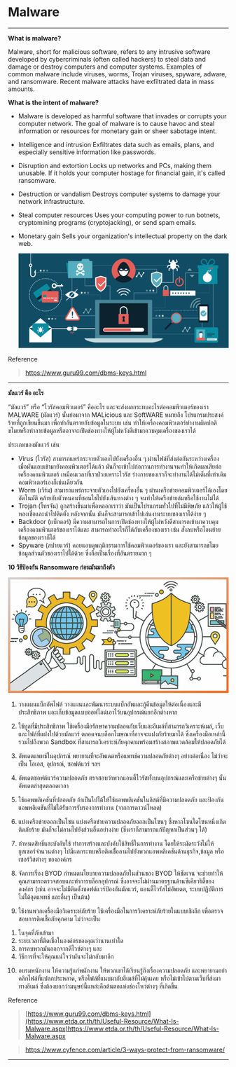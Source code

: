 # Malware
- - -
**What is malware?**

Malware, short for malicious software, refers to any intrusive software developed by cybercriminals (often called hackers) to steal data and damage or destroy computers and computer systems. Examples of common malware include viruses, worms, Trojan viruses, spyware, adware, and ransomware. Recent malware attacks have exfiltrated data in mass amounts.

**What is the intent of malware?**

+ Malware is developed as harmful software that invades or corrupts your computer network. The goal of malware is to cause havoc and steal information or resources for monetary gain or sheer sabotage intent. 
+ Intelligence and intrusion
Exfiltrates data such as emails, plans, and especially sensitive information like passwords.
+ Disruption and extortion
Locks up networks and PCs, making them unusable. If it holds your computer hostage for financial gain, it's called ransomware.
+ Destruction or vandalism
Destroys computer systems to damage your network infrastructure.
+ Steal computer resources
Uses your computing power to run botnets, cryptomining programs (cryptojacking), or send spam emails.
+ Monetary gain
Sells your organization's intellectual property on the dark web.

  <p align="center">
         <img src="img/malware.png" />
     </p>

Reference 
> https://www.guru99.com/dbms-keys.html

- - -

**มัลแวร์ คือ อะไร**

“มัลแวร์” หรือ “ไวรัสคอมพิวเตอร์” คืออะไร และจะส่งผลกระทบอะไรต่อคอมพิวเตอร์ของเรา
MALWARE (มัลแวร์)  นั้นย่อมาจาก MALicious และ SoftWARE หมายถึง โปรแกรมประสงค์ร้ายที่ถูกเขียนขึ้นมา เพื่อทำอันตรายกับข้อมูลในระบบ เช่น ทำให้เครื่องคอมพิวเตอร์ทำงานผิดปกติ ขโมยหรือทำลายข้อมูลหรืออาจจะเปิดช่องทางให้ผู้ไม่หวังดีเข้ามาควบคุมเครื่องของเราได้

ประเภทของมัลแวร์ เช่น
+ Virus (ไวรัส) สามารถแพร่กระจายตัวเองไปยังเครื่องอื่น ๆ ผ่านไฟล์ที่ส่งต่อกันระหว่างเครื่อง เมื่อมันแอบเข้ามายังคอมพิวเตอร์ได้แล้ว มันก็จะเข้าไปก่อกวนการทำงานจนทำให้เกิดผลเสียต่อเครื่องคอมพิวเตอร์ เหมือนเวลาที่เราป่วยเพราะไวรัส ร่างกายของเราก็จะทำงานได้ไม่เต็มที่เท่าเดิม คอมพิวเตอร์เองก็เช่นเดียวกัน
+ Worm (เวิร์ม) สามารถแพร่กระจายตัวเองไปยังเครื่องอื่น ๆ ผ่านเครือข่ายคอมพิวเตอร์ได้เองโดยอัตโนมัติ คล้ายกับตัวหนอนที่ชอนไชไปยังเส้นทางต่าง ๆ จนทำให้เครือข่ายล่มหรือใช้งานไม่ได้
+ Trojan (โทรจัน) ถูกสร้างขึ้นมาเพื่อหลอกเราว่า มันเป็นโปรแกรมทั่วไปที่ไม่มีพิษภัย แล้วให้ผู้ใช้หลงเชื่อและนำไปติดตั้ง หลังจากนั้น มันก็จะสามารถเข้าไปเล่นงานระบบของเราได้ง่าย ๆ
+ Backdoor (แบ็กดอร์) มีความสามารถในการเปิดช่องทางให้ผู้ไม่หวังดีสามารถเข้ามาควบคุมเครื่องคอมพิวเตอร์ของเราได้และ สามารถทำอะไรก็ได้กับเครื่องของเรา เช่น สั่งลบหรือโอนย้ายข้อมูลของเราก็ได้
+ Spyware (สปายแวร์) คอยแอบดูพฤติกรรมการใช้คอมพิวเตอร์ของเรา และยังสามารถขโมยข้อมูลส่วนตัวของเราไปได้ด้วย ซึ่งถือเป็นเรื่องที่อันตรายมาก ๆ

**10 วิธีป้องกัน Ransomware ก่อนมันมาถึงตัว**

  <p align="center">
         <img src="img/protect.jpg" />
     </p>

1. วางแผนแบ็กอัพไฟล์
วางแผนและพัฒนาระบบแบ็กอัพและกู้คืนข้อมูลให้ต่อเนื่องและมีประสิทธิภาพ และเก็บข้อมูลแบบออฟไลน์เอาไว้บนอุปกรณ์แยกอีกต่างหาก

2. ใช้ทูลที่มีประสิทธิภาพ
ใช้เครื่องมือรักษาความปลอดภับเว็บและอีเมล์ที่สามารถวิเคราะห์เมล์, เว็บ และไฟล์ที่แฝงไปด้วยมัลแวร์ ตลอดจนบล็อกโฆษณาที่อาจจะแฝงภัยร้ายมาได้ ซึ่งเครื่องมือเหล่านี้รวมไปถึงพวก Sandbox ที่สามารถวิเคราะห์ภัยคุกคามพร้อมสร้างสภาพแวดล้อมให้ปลอดภัยได้

3. อัพเดตแพทช์ในอุปกรณ์
พยายามที่จะอัพเดตหรือแพทช์ความปลอดภัยต่างๆ อย่างต่อเนื่อง ไม่ว่าจะเป็น โอเอส, อุปกรณ์, ซอฟต์แวร์ ฯลฯ

4. อัพเดตซอฟต์แวร์ความปลอดภัย
ตรจสอบว่าพวกแอนตี้ไวรัสทั้งบนอุปกรณ์และเครือข่ายต่างๆ นั้นอัพเดตล่าสุดตลอดเวลา

5. ใช้แอพพลิเคชันที่ปลอดภัย
ถ้าเป็นไปได้ให้ใช้แอพพลิเคชันในลิสต์ที่มีความปลอดภัย และป้องกันแอพพลิเคชันที่ไม่ได้รับการรับรองการทำงาน (จากการดาวน์โหลด)

6. แบ่งเครือข่ายออกเป็นโซน
แบ่งเครือข่ายความปลอดภัยออกเป็นโซนๆ ซึ่งหากโซนใดโซนหนึ่งเกิดติดภัยร้าย มันก็จะไม่ลามไปยังส่วนอื่นอย่างง่าย (ซึ่งเราก็สามารถแก้ปัญหาเป็นส่วนๆ ได้)

7. กำหนดสิทธิ์และบังคับใช้
ทำการสร้างและบังคับใช้สิทธิ์ในการทำงาน โดยให้ระมัดระวังไม่ให้ยูสเซอร์จำนวนต่างๆ ไปมีผลกระทบหรือติดเชื่้อลามไปยังพวกแอพพลิเคชันด้านธุรกิจ,ข้อมูล หรือเซอร์วิสต่างๆ ขององค์กร

8. จัดการเรื่อง BYOD
กำหนดนโยบายความปลอดภัยในส่วนของ BYOD ให้ชัดเจน จะช่วยทำให้คุณสามารถตรวจสอบและทำการบล็อกอุปกรณ์ ซึ่งอาจจะไม่ผ่านมาตรฐานด้านซีเคียวริตี้ขององค์กร (เช่น อาจจะไม่มีติดตั้งซอฟต์แวร์ป้องกันมัลแวร์, แอนตี้ไวรัสไม่อัพเดต, ระบบปฏิบัติการไม่ได้อุดแพทช์ และอื่นๆ เป็นต้น)

9. ใช้งานพวกเครื่องมือวิเคราะห์ภัยร้าย
ใช้เครื่องมือในการวิเคราะห์ภัยร้ายในแบบเชิงลึก เพื่อตรวจสอบการติดเชื้อภัยคุกคาม ไม่ว่าจะเป็น
 1) ในจุดที่ภัยเข้ามา
 2) ระยะเวลาที่ติดเชื่อในองค์กรของคุณว่านานเท่าใด
 3) การลบพวกมันออกจากดีไวซ์ต่างๆ และ
 4) วิธีการที่จะให้คุณแน่ใจว่ามันจะไม่กลับมาอีก

10. อบรมพนักงาน
ให้ความรู้แก่พนักงาน ให้พวกเขาได้เรียนรู้ถึงเรื่องความปลอดภัย และพยายามอย่าคลิกไฟล์ที่แปลกประหลาด, หรือไฟล์ที่แนบมากับอีเมล์ที่ไม่คุ้นเคย หรือไม่เข้าไปตามเว็บที่ส่งมาทางอีเมล์ ซึ่งต้องบอกว่ามนุษย์นี้แหล่ะคือต้นตอแห่งช่องโหว่ต่างๆ ที่เกิดขึ้น

Reference 
> [https://www.guru99.com/dbms-keys.html](https://www.etda.or.th/th/Useful-Resource/What-Is-Malware.aspx)https://www.etda.or.th/th/Useful-Resource/What-Is-Malware.aspx

> https://www.cyfence.com/article/3-ways-protect-from-ransomware/

- - -
